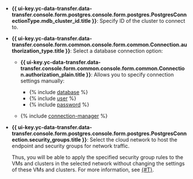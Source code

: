 * **{{ ui-key.yc-data-transfer.data-transfer.console.form.postgres.console.form.postgres.PostgresConnectionType.mdb_cluster_id.title }}**: Specify ID of the cluster to connect to.

* **{{ ui-key.yc-data-transfer.data-transfer.console.form.common.console.form.common.Connection.authorization_type.title }}**: Select a database connection option:

    * **{{ ui-key.yc-data-transfer.data-transfer.console.form.common.console.form.common.Connection.authorization_plain.title }}**: Allows you to specify connection settings manually:

        * {% include [database](../../fields/postgresql/ui/database.md) %}
        * {% include [user](../../fields/postgresql/ui/user.md) %}
        * {% include [password](../../fields/postgresql/ui/password.md) %}

    * {% include [connection-manager](../../fields/postgresql/ui/connection-manager.md) %}

* **{{ ui-key.yc-data-transfer.data-transfer.console.form.postgres.console.form.postgres.PostgresConnection.security_groups.title }}**: Select the cloud network to host the endpoint and security groups for network traffic.

    Thus, you will be able to apply the specified security group rules to the VMs and clusters in the selected network without changing the settings of these VMs and clusters. For more information, see [{#T}](../../../../data-transfer/concepts/network.md).

